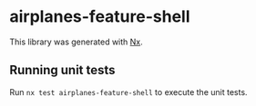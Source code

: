 # airplanes-feature-shell

This library was generated with [Nx](https://nx.dev).

## Running unit tests

Run `nx test airplanes-feature-shell` to execute the unit tests.
